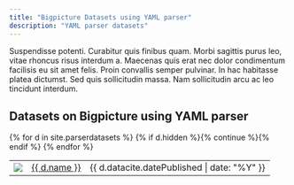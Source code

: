 ```yaml
---
title: "Bigpicture Datasets using YAML parser"
description: "YAML parser datasets"
---
```


Suspendisse potenti. Curabitur quis finibus quam. Morbi sagittis purus leo, vitae rhoncus risus interdum a. Maecenas quis erat nec dolor condimentum facilisis eu sit amet felis. Proin convallis semper pulvinar. In hac habitasse platea dictumst. Sed quis sollicitudin massa. Nam sollicitudin arcu ac leo tincidunt interdum. 

## Datasets on Bigpicture using YAML parser

<div class="dataset-table">
  <table>
    {% for d in site.parserdatasets %}
      {% if d.hidden %}{% continue  %}{% endif %}
      <tr>
        <td><a href="{{site.baseurl}}{{ d.url }}"><img src="{{site.baseurl}}{{ d.image | default: d.exampleImage[0].thumbnail-url | default: dexampleImage[0].url }}"></a></td>
        <td>
          <a href="{{site.baseurl}}{{ d.url }}">{{ d.name }}</a><br/>
          </td>
        <td>{{ d.datacite.datePublished | date: "%Y" }}</td>
      </tr>
    {% endfor %}
  </table>
</div>
